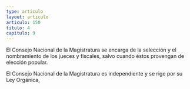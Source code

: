```yaml
---
type: articulo
layout: articulo
articulo: 150
titulo: 4
capitulo: 9
---
```

El Consejo Nacional de la Magistratura se encarga de la selección y el nombramiento de los jueces y fiscales, salvo cuando éstos provengan de elección popular.

El Consejo Nacional de la Magistratura es independiente y se rige por su Ley Orgánica,